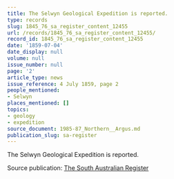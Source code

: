 ```yaml
---
title: The Selwyn Geological Expedition is reported.
type: records
slug: 1845_76_sa_register_content_12455
url: /records/1845_76_sa_register_content_12455/
record_id: 1845_76_sa_register_content_12455
date: '1859-07-04'
date_display: null
volume: null
issue_number: null
page: '2'
article_type: news
issue_reference: 4 July 1859, page 2
people_mentioned:
- Selwyn
places_mentioned: []
topics:
- geology
- expedition
source_document: 1985-87_Northern__Argus.md
publication_slug: sa-register
---
```


The Selwyn Geological Expedition is reported.

Source publication: [The South Australian Register](/publications/sa-register/)
